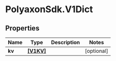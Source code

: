 # PolyaxonSdk.V1Dict

## Properties
Name | Type | Description | Notes
------------ | ------------- | ------------- | -------------
**kv** | [**[V1KV]**](V1KV.md) |  | [optional] 


